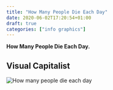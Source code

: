 ```yaml
---
title: "How Many People Die Each Day"
date: 2020-06-02T17:20:54+01:00
draft: true
categories: ["info graphics"]
---
```


**How Many People Die Each Day.**

## Visual Capitalist

![How many people die each day](../ims/HowManyPeopleDieEachDay.jpg)


